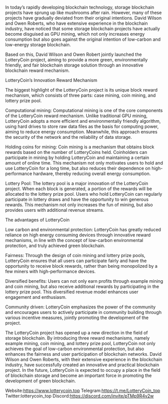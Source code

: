 


In today’s rapidly developing blockchain technology, storage blockchain projects have sprung up like mushrooms after rain. However, many of these projects have gradually deviated from their original intentions. David Wilson and Owen Roberts, who have extensive experience in the blockchain industry, have noticed that some storage blockchain projects have actually become disguised as GPU mining, which not only increases energy consumption but also goes against the original intention of low-carbon and low-energy storage blockchain.

Based on this, David Wilson and Owen Robert jointly launched the LotteryCoin project, aiming to provide a more green, environmentally friendly, and fair blockchain storage solution through an innovative blockchain reward mechanism.


LotteryCoin’s Innovation Reward Mechanism

The biggest highlight of the LotteryCoin project is its unique block reward mechanism, which consists of three parts: case mining, coin mining, and lottery prize pool.

Computational mining:
Computational mining is one of the core components of the LotteryCoin reward mechanism. Unlike traditional GPU mining, LotteryCoin adopts a more efficient and environmentally friendly algorithm, using hard drives to store raw data files as the basis for computing power, aiming to reduce energy consumption. Meanwhile, this approach ensures the security of the network and the reliability of data storage.

Holding coins for mining:
Coin mining is a mechanism that obtains block rewards based on the number of LotteryCoins held. Coinholders can participate in mining by holding LotteryCoin and maintaining a certain amount of online time. This mechanism not only motivates users to hold and use LotteryCoin for a long time, but also reduces their dependence on high-performance hardware, thereby reducing overall energy consumption.

Lottery Pool:
The lottery pool is a major innovation of the LotteryCoin project. When each block is generated, a portion of the rewards will be allocated to the lottery prize pool. Users who hold LotteryCoin can regularly participate in lottery draws and have the opportunity to win generous rewards. This mechanism not only increases the fun of mining, but also provides users with additional revenue streams.

The advantages of LotteryCoin

Low carbon and environmental protection:
LotteryCoin has greatly reduced reliance on high energy consuming devices through innovative reward mechanisms, in line with the concept of low-carbon environmental protection, and truly achieved green blockchain.

Fairness:
Through the design of coin mining and lottery prize pools, LotteryCoin ensures that all users can participate fairly and have the opportunity to receive block rewards, rather than being monopolized by a few miners with high-performance devices.

Diversified benefits:
Users can not only earn profits through example mining and coin mining, but also receive additional rewards by participating in the lottery prize pool. This diversified revenue model enhances user engagement and enthusiasm.

Community driven:
LotteryCoin emphasizes the power of the community and encourages users to actively participate in community building through various incentive measures, jointly promoting the development of the project.

The LotteryCoin project has opened up a new direction in the field of storage blockchain. By introducing three reward mechanisms, namely example mining, coin mining, and lottery prize pool, LotteryCoin not only achieves the goal of low-carbon environmental protection, but also enhances the fairness and user participation of blockchain networks. David Wilson and Owen Roberts, with their extensive experience in the blockchain industry, have successfully created an innovative and practical blockchain project. In the future, LotteryCoin is expected to occupy a place in the field of blockchain storage and become an important force in promoting the development of green blockchain.

Website:https://www.lotterycoin.top
Telegram:https://t.me/LotteryCoin_top
Twitter:lotterycoin_top
Discord:https://discord.com/invite/pTMp9R4v2w

